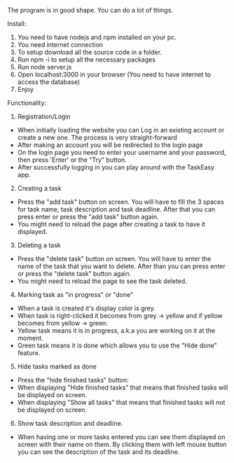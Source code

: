 The program is in good shape. You can do a lot of things.

Install:
1. You need to have nodejs and npm installed on your pc.
2. You need internet connection
3. To setup download all the source code in a folder.
4. Run npm -i to setup all the necessary packages
5. Run node server.js
6. Open localhost:3000 in your browser (You need to have internet to access the database)
7. Enjoy

Functionality:
1. Registration/Login
- When initially loading the website you can Log in an existing account or create a new one. The process is very straight-forward
- After making an account you will be redirected to the login page
- On the login page you need to enter your username and your password, then press 'Enter' or the "Try" button.
- After successfully logging in you can play around with the TaskEasy app.
2. Creating a task
- Press the "add task" button on screen. You will have to fill the 3 spaces for task name, task description and task deadline. After that you can
press enter or press the "add task" button again.
- You might need to reload the page after creating a task to have it displayed.
3. Deleting a task
- Press the "delete task" button on screen. You will have to enter the name of the task that you want to delete. After than you can press enter or press the "delete task" button again.
- You might need to reload the page to see the task deleted.
4. Marking task as "in progress" or "done"
- When a task is created it's display color is grey. 
- When task is right-clicked it becomes from grey -> yellow and if yellow becomes from yellow -> green:
- Yellow task means it is in progress, a.k.a you are working on it at the moment.
- Green task means it is done which allows you to use the "Hide done" feature.
5. Hide tasks marked as done
- Press the "hide finished tasks" button:
-  When displaying "Hide finished tasks" that means that finished tasks will be displayed on screen.
-  When displaying "Show all tasks" that means that finished tasks will not be displayed on screen.
6. Show task description and deadline.
- When having one or more tasks entered you can see them displayed on screen with their name on them. By clicking them with left mouse button you can see the description of the task and its deadline.


